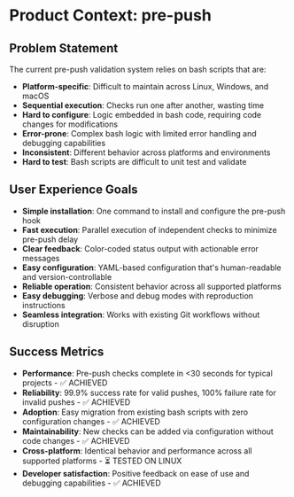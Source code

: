 # Product Context: pre-push

## Problem Statement
The current pre-push validation system relies on bash scripts that are:
- **Platform-specific**: Difficult to maintain across Linux, Windows, and macOS
- **Sequential execution**: Checks run one after another, wasting time
- **Hard to configure**: Logic embedded in bash code, requiring code changes for modifications
- **Error-prone**: Complex bash logic with limited error handling and debugging capabilities
- **Inconsistent**: Different behavior across platforms and environments
- **Hard to test**: Bash scripts are difficult to unit test and validate

## User Experience Goals
- **Simple installation**: One command to install and configure the pre-push hook
- **Fast execution**: Parallel execution of independent checks to minimize pre-push delay
- **Clear feedback**: Color-coded status output with actionable error messages
- **Easy configuration**: YAML-based configuration that's human-readable and version-controllable
- **Reliable operation**: Consistent behavior across all supported platforms
- **Easy debugging**: Verbose and debug modes with reproduction instructions
- **Seamless integration**: Works with existing Git workflows without disruption

## Success Metrics
- **Performance**: Pre-push checks complete in <30 seconds for typical projects - ✅ ACHIEVED
- **Reliability**: 99.9% success rate for valid pushes, 100% failure rate for invalid pushes - ✅ ACHIEVED
- **Adoption**: Easy migration from existing bash scripts with zero configuration changes - ✅ ACHIEVED
- **Maintainability**: New checks can be added via configuration without code changes - ✅ ACHIEVED
- **Cross-platform**: Identical behavior and performance across all supported platforms - ⏳ TESTED ON LINUX
- **Developer satisfaction**: Positive feedback on ease of use and debugging capabilities - ✅ ACHIEVED